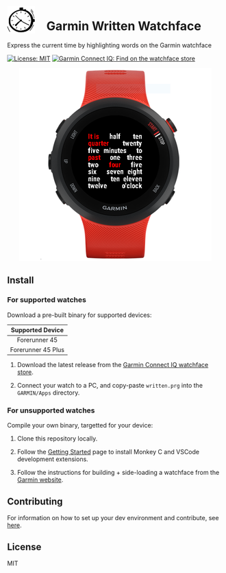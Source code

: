 # <img src="https://raw.githubusercontent.com/Cutwell/garmin-written-watchface/main/written/resources/drawables/logo.png" style="width:65px;padding-right:20px;margin-bottom:-8px;"> Garmin Written Watchface
 Express the current time by highlighting words on the Garmin watchface

<!-- Find new badges at https://shields.io/badges -->
[![License: MIT](https://img.shields.io/badge/License-MIT-yellow.svg)](https://opensource.org/licenses/MIT)
[![Garmin Connect IQ: Find on the watchface store](https://img.shields.io/badge/Garmin%20Connect%20IQ-Find%20on%20the%20watchface%20store-white?logoColor=11a9ed&labelColor=11a9ed&color=white)
]()

<div align="center"><img src="https://raw.githubusercontent.com/Cutwell/garmin-written-watchface/main/cover-image.png" alt="A watchface expressing the time as 'It is quarter past four'."></div>

## Install

### For supported watches

Download a pre-built binary for supported devices:

|Supported Device|
|:---:|
|Forerunner 45|
|Forerunner 45 Plus|

1. Download the latest release from the [Garmin Connect IQ watchface store]().

2. Connect your watch to a PC, and copy-paste `written.prg` into the `GARMIN/Apps` directory.

### For unsupported watches

Compile your own binary, targetted for your device:

1. Clone this repository locally.

2. Follow the [Getting Started](https://developer.garmin.com/connect-iq/connect-iq-basics/getting-started/) page to install Monkey C and VSCode development extensions.

4. Follow the instructions for building + side-loading a watchface from the [Garmin website](https://developer.garmin.com/connect-iq/connect-iq-basics/your-first-app/#sideloadinganapp).

## Contributing

For information on how to set up your dev environment and contribute, see [here](.github/CONTRIBUTING.md).

## License

MIT
